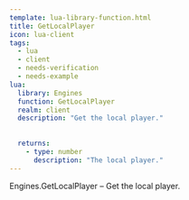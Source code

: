 ```yaml
---
template: lua-library-function.html
title: GetLocalPlayer
icon: lua-client
tags:
  - lua
  - client
  - needs-verification
  - needs-example
lua:
  library: Engines
  function: GetLocalPlayer
  realm: client
  description: "Get the local player."
  
  
  returns:
    - type: number
      description: "The local player."
---
```


<div class="lua__search__keywords">
Engines.GetLocalPlayer &#x2013; Get the local player.
</div>
